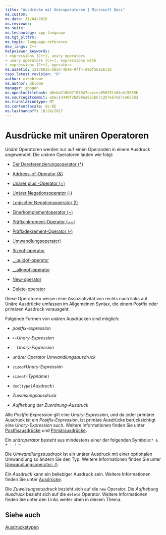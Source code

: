 ```yaml
---
title: "Ausdrücke mit Unäroperatoren | Microsoft Docs"
ms.custom: 
ms.date: 11/04/2016
ms.reviewer: 
ms.suite: 
ms.technology: cpp-language
ms.tgt_pltfrm: 
ms.topic: language-reference
dev_langs: C++
helpviewer_keywords:
- expressions [C++], unary operators
- unary operators [C++], expressions with
- expressions [C++], operators
ms.assetid: 1217685b-b85d-4b48-9ff4-d90f56a26c1b
caps.latest.revision: "8"
author: mikeblome
ms.author: mblome
manager: ghogen
ms.openlocfilehash: 48ebd210b67f07847ceccec05625fe01eb15055b
ms.sourcegitcommit: ebec1d449f2bd98aa851667c2bfeb7e27ce657b2
ms.translationtype: MT
ms.contentlocale: de-DE
ms.lasthandoff: 10/24/2017
---
```

# <a name="expressions-with-unary-operators"></a>Ausdrücke mit unären Operatoren
Unäre Operatoren werden nur auf einen Operanden in einem Ausdruck angewendet. Die unären Operatoren lauten wie folgt:  
  
-   [Der Dereferenzierungsoperator (*)](../cpp/indirection-operator-star.md)  
  
-   [Address-of-Operator (&)](../cpp/address-of-operator-amp.md)  
  
-   [Unärer plus -Operator (+)](../cpp/unary-plus-and-negation-operators-plus-and.md)  
  
-   [Unärer Negationsoperator (-)](../cpp/unary-plus-and-negation-operators-plus-and.md)  
  
-   [Logischer Negationsoperator (!)](../cpp/logical-negation-operator-exclpt.md)  
  
-   [Einerkomplementoperator (~)](../cpp/one-s-complement-operator-tilde.md)  
  
-   [Präfixinkrement-Operator (++)](../cpp/prefix-increment-and-decrement-operators-increment-and-decrement.md)  
  
-   [Präfixdekrement-Operator (-)](../cpp/prefix-increment-and-decrement-operators-increment-and-decrement.md)  
  
-   [Umwandlungsoperator)](../cpp/cast-operator-parens.md)  
  
-   [Sizeof-operator](../cpp/sizeof-operator.md)  
  
-   [__uuidof-operator](../cpp/uuidof-operator.md)  
  
-   [__alignof-operator](../cpp/alignof-operator.md)  
  
-   [New-operator](../cpp/new-operator-cpp.md)  
  
-   [Delete-operator](../cpp/delete-operator-cpp.md)  
  
 Diese Operatoren weisen eine Assoziativität von rechts nach links auf. Unäre Ausdrücke umfassen im Allgemeinen Syntax, die einem Postfix oder primären Ausdruck vorausgeht.  
  
 Folgende Formen von unären Ausdrücken sind möglich:  
  
-   *postfix-expression*  
  
-   `++`*Unary-Expression*  
  
-   `--`*Unary-Expression*  
  
-   *unärer Operator* *Umwandlungsausdruck*  
  
-   `sizeof`*Unary-Expression*  
  
-   `sizeof(`*Typname*`)`  
  
-   `decltype(`*Ausdruck*`)`  
  
-   *Zuweisungsausdruck*  
  
-   *Aufhebung der Zuordnung-Ausdruck*  
  
 Alle *Postfix-Expression* gilt eine *Unary-Expression*, und da jeder primärer Ausdruck ist ein *Postfix-Expression*, ist primäre Ausdrücke berücksichtigt eine *Unary-Expression* auch. Weitere Informationen finden Sie unter [Postfixausdrücke](../cpp/postfix-expressions.md) und [Primärausdrücke](../cpp/primary-expressions.md).  
  
 Ein *unäroperator* besteht aus mindestens einer der folgenden Symbole:`* & + - ! ~`  
  
 Die *Umwandlungsausdruck* ist ein unärer Ausdruck mit einer optionalen Umwandlung so ändern Sie den Typ. Weitere Informationen finden Sie unter [Umwandlungsoperator: ()](../cpp/cast-operator-parens.md).  
  
 Ein *Ausdruck* kann ein beliebiger Ausdruck sein. Weitere Informationen finden Sie unter [Ausdrücke](../cpp/expressions-cpp.md).  
  
 Die *Zuweisungsausdruck* bezieht sich auf die `new` Operator. Die *Aufhebung Ausdruck* bezieht sich auf die `delete` Operator. Weitere Informationen finden Sie unter den Links weiter oben in diesem Thema.  
  
## <a name="see-also"></a>Siehe auch  
 [Ausdruckstypen](../cpp/types-of-expressions.md)